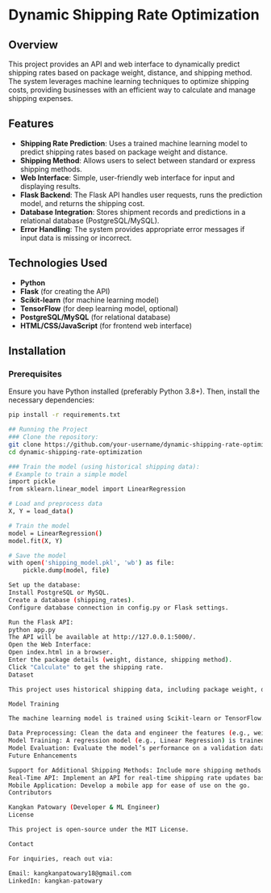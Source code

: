 # Dynamic Shipping Rate Optimization

## Overview
This project provides an API and web interface to dynamically predict shipping rates based on package weight, distance, and shipping method. The system leverages machine learning techniques to optimize shipping costs, providing businesses with an efficient way to calculate and manage shipping expenses.

## Features
- **Shipping Rate Prediction**: Uses a trained machine learning model to predict shipping rates based on package weight and distance.
- **Shipping Method**: Allows users to select between standard or express shipping methods.
- **Web Interface**: Simple, user-friendly web interface for input and displaying results.
- **Flask Backend**: The Flask API handles user requests, runs the prediction model, and returns the shipping cost.
- **Database Integration**: Stores shipment records and predictions in a relational database (PostgreSQL/MySQL).
- **Error Handling**: The system provides appropriate error messages if input data is missing or incorrect.

## Technologies Used
- **Python**
- **Flask** (for creating the API)
- **Scikit-learn** (for machine learning model)
- **TensorFlow** (for deep learning model, optional)
- **PostgreSQL/MySQL** (for relational database)
- **HTML/CSS/JavaScript** (for frontend web interface)

## Installation
### Prerequisites
Ensure you have Python installed (preferably Python 3.8+). Then, install the necessary dependencies:
```sh
pip install -r requirements.txt

## Running the Project
### Clone the repository:
git clone https://github.com/your-username/dynamic-shipping-rate-optimization.git
cd dynamic-shipping-rate-optimization

### Train the model (using historical shipping data):
# Example to train a simple model
import pickle
from sklearn.linear_model import LinearRegression

# Load and preprocess data
X, Y = load_data()

# Train the model
model = LinearRegression()
model.fit(X, Y)

# Save the model
with open('shipping_model.pkl', 'wb') as file:
    pickle.dump(model, file)

Set up the database:
Install PostgreSQL or MySQL.
Create a database (shipping_rates).
Configure database connection in config.py or Flask settings.

Run the Flask API:
python app.py
The API will be available at http://127.0.0.1:5000/.
Open the Web Interface:
Open index.html in a browser.
Enter the package details (weight, distance, shipping method).
Click "Calculate" to get the shipping rate.
Dataset

This project uses historical shipping data, including package weight, distance, and shipping cost. This data can be used to train the machine learning model for accurate predictions.

Model Training

The machine learning model is trained using Scikit-learn or TensorFlow. The steps for training the model include:

Data Preprocessing: Clean the data and engineer the features (e.g., weight, distance).
Model Training: A regression model (e.g., Linear Regression) is trained to predict the shipping rates.
Model Evaluation: Evaluate the model’s performance on a validation dataset and fine-tune the model.
Future Enhancements

Support for Additional Shipping Methods: Include more shipping methods like same-day delivery or international shipping.
Real-Time API: Implement an API for real-time shipping rate updates based on external factors.
Mobile Application: Develop a mobile app for ease of use on the go.
Contributors

Kangkan Patowary (Developer & ML Engineer)
License

This project is open-source under the MIT License.

Contact

For inquiries, reach out via:

Email: kangkanpatowary18@gmail.com
LinkedIn: kangkan-patowary
